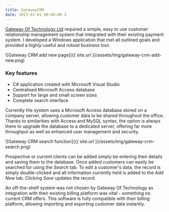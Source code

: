 ```yaml
---
title: GatewayCRM
date: 2013-01-01 00:00:00 Z
---
```


[Gateway Of Technology Ltd](http://gotltd.co.uk/) required a simple, easy to use customer relationship management system that integrated with their existing payment system. I developed a Windows application that met all outlined goals and provided a highly-useful and robust business tool.

![Gateway CRM add new page]({{ site.url }}/assets/img/gateway-crm-add-new.png)

### Key features

* C# application created with Microsoft Visual Studio
* Centralised Microsoft Access database
* Support for large and small screen sizes
* Complete search interface

Currently the system uses a Microsoft Access database stored on a company server, allowing customer data to be shared throughout the office. Thanks to similarities with Access and MySQL syntax, the option is always there to upgrade the database to a dedicated server, offering far more throughput as well as enhanced user management and security.

![Gateway CRM search function]({{ site.url }}/assets/img/gateway-crm-search.png)

Prospective or current clients can be added simply be entering their details and saving them to the database. Once added customers can easily be searched for using the *Search* tab. To edit a customer's data, the record is simply double-clicked and all information currently held is added to the *Add New* tab. Clicking *Save* updates the record.

An off-the-shelf system was not chosen by Gateway Of Technology as integration with their existing billing platform was vital - something no current CRM offers. This software is fully compatible with their billing platform, allowing importing and exporting customer data instantly.